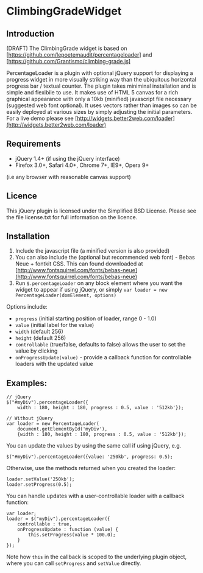 # ClimbingGradeWidget

## Introduction

(DRAFT)
The ClimbingGrade widget is based on [https://github.com/lepoetemaudit/percentageloader] and  [https://github.com/Grantismo/climbing-grade.js]

PercentageLoader is a plugin with optional jQuery support for displaying a progress widget in more visually striking way than
the ubiquitous horizontal progress bar / textual counter. The plugin takes miniminal installation and is simple
and flexibile to use. It makes use of HTML 5 canvas for a rich graphical appearance with only a 10kb (minified)
javascript file necessary (suggested web font optional). It uses vectors rather than images so can be easily
deployed at various sizes by simply adjusting the initial parameters. For a live demo please see
[http://widgets.better2web.com/loader](http://widgets.better2web.com/loader)

## Requirements

* jQuery 1.4+ (if using the jQuery interface)
* Firefox 3.0+, Safari 4.0+, Chrome 7+, IE9+, Opera 9+

(i.e any browser with reasonable canvas support)

## Licence

This jQuery plugin is licensed under the Simplified BSD License. Please
see the file license.txt for full information on the licence.

## Installation

1. Include the javascript file (a minified version is also provided)
2. You can also include the (optional but recommended web font) - Bebas Neue + fontkit CSS. This can
   found downloaded at [http://www.fontsquirrel.com/fonts/bebas-neue](http://www.fontsquirrel.com/fonts/bebas-neue)
3. Run `$.percentageLoader` on any block element where you want the widget to appear if using jQuery, or simply
   `var loader = new PercentageLoader(domElement, options)`

Options include:

* `progress` (initial starting position of loader, range 0 - 1.0)
* `value` (initial label for the value)
* `width` (default 256)
* `height` (default 256)
* `controllable` (true/false, defaults to false) allows the user to set the value by clicking
* `onProgressUpdate(value)` - provide a callback function for controllable loaders with the updated value


## Examples:

    // jQuery
    $("#myDiv").percentageLoader({
        width : 180, height : 180, progress : 0.5, value : '512kb'});
        
    // Without jQuery
    var loader = new PercentageLoader(
        document.getElementById('myDiv'), 
        {width : 180, height : 180, progress : 0.5, value : '512kb'});

You can update the values by using the same call if using jQuery, e.g.

    $("#myDiv").percentageLoader({value: '250kb', progress: 0.5);

Otherwise, use the methods returned when you created the loader:

    loader.setValue('250kb');
    loader.setProgress(0.5);
    
You can handle updates with a user-controllable loader with a callback function:

    var loader;
    loader = $("myDiv").percentageLoader({
        controllable : true,
        onProgressUpdate : function (value) {
            this.setProgress(value * 100.0);
        }
    });

Note how `this` in the callback is scoped to the underlying plugin object, where you can
call `setProgress` and `setValue` directly.

